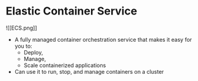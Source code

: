 # Elastic Container Service
![[ECS.png]]
- A fully managed container orchestration service that makes it easy for you to:
	- Deploy,
	- Manage,
	- Scale containerized applications
- Can use it to run, stop, and manage containers on a cluster

